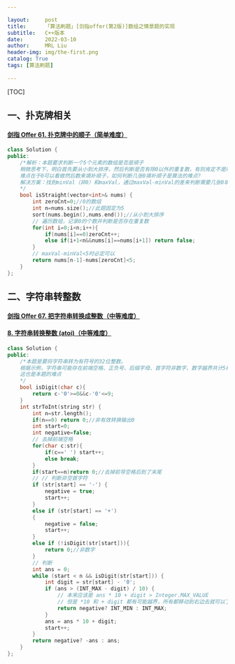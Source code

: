 ```yaml
---

layout:     post
title:      「算法刷题」[剑指offer(第2版)]数组之情景题的实现
subtitle:   C++版本
date:       2022-03-10
author:     MRL Liu
header-img: img/the-first.png
catalog: True
tags: [算法刷题]
   
---
```


[TOC]

## 一、扑克牌相关

#### [剑指 Offer 61. 扑克牌中的顺子（简单难度）](https://leetcode-cn.com/problems/bu-ke-pai-zhong-de-shun-zi-lcof/)

```c++
class Solution {
public:
    /*解析：本题要求判断一个5个元素的数组是否是顺子
    稍微思考下，明白首先要从小到大排序，然后判断是否有除0以外的重复数，有则肯定不是顺子
    难点在于0可以看做然后数来填补顺子，如何判断几张0填补顺子是算法的难点?
    解决方案：找到minVal（非0）和maxVal，通过maxVal-minVal的差来判断需要几张0填补
    */
    bool isStraight(vector<int>& nums) {
        int zeroCnt=0;//0的数组
        int n=nums.size();//此题固定为5
        sort(nums.begin(),nums.end());//从小到大排序
        // 遍历数组，记录0的个数并判断是否存在重复数
        for(int i=0;i<n;i++){
            if(nums[i]==0)zeroCnt++;
            else if(i+1<n&&nums[i]==nums[i+1]) return false;
        }
        // maxVal-minVal<5时必定可以
        return nums[n-1]-nums[zeroCnt]<5;
    }
};
```

## 二、字符串转整数

#### [剑指 Offer 67. 把字符串转换成整数（中等难度）](https://leetcode-cn.com/problems/ba-zi-fu-chuan-zhuan-huan-cheng-zheng-shu-lcof/)

#### [8. 字符串转换整数 (atoi)（中等难度）](https://leetcode-cn.com/problems/string-to-integer-atoi/)

```C++
class Solution {
public:
    /*本题是要将字符串转为有符号的32位整数。
    根据示例，字符串可能存在前端空格、正负号、后缀字母、首字符非数字、数字越界共计5种情况，
    这也是本题的难点
    */
    bool isDigit(char c){
        return c-'0'>=0&&c-'0'<=9;
    }
    int strToInt(string str) {
        int n=str.length();
        if(n==0) return 0;//非有效转换输出0
        int start=0;
        int negative=false;
        // 去掉前端空格
        for(char c:str){
            if(c==' ') start++;
            else break;
        }
        if(start==n)return 0;//去掉前导空格后到了末尾
        // // 判断非空首字符
        if (str[start] == '-') {
            negative = true;
            start++;
        }
        else if (str[start] == '+') 
        {
            negative = false;
            start++;
        }
        else if (!isDigit(str[start])){
            return 0;//非数字
        } 
        // 判断
        int ans = 0;
        while (start < n && isDigit(str[start])) {
            int digit = str[start] - '0';
            if (ans > (INT_MAX - digit) / 10) {
                // 本来应该是 ans * 10 + digit > Integer.MAX_VALUE
                // 但是 *10 和 + digit 都有可能越界，所有都移动到右边去就可以了。
                return negative? INT_MIN : INT_MAX;
            }
            ans = ans * 10 + digit;
            start++;
        }
        return negative? -ans : ans;
    }
};
```

